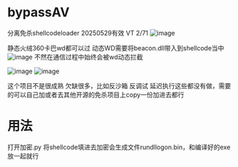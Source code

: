 # bypassAV
分离免杀shellcodeloader 20250529有效 VT 2/71
![image](https://github.com/user-attachments/assets/e7023bcd-1cbf-449f-b4e7-0a24d6f338cb)

静态火绒360卡巴wd都可以过
动态WD需要将beacon.dll带入到shellcode当中
![image](https://github.com/user-attachments/assets/38bcd517-5b49-41c2-9d8a-207b1fc1acdd)
不然在通信过程中始终会被wd动态拦截

![image](https://github.com/user-attachments/assets/64d51dfb-a256-47af-b3a6-245cfb9fc8e6)
![image](https://github.com/user-attachments/assets/d634e2f1-118a-44b4-b526-e16d119a58be)

这个项目不是很成熟 欠缺很多，比如反沙箱 反调试 延迟执行这些都没有做，需要的可以自己加或者去其他开源的免杀项目上copy一份加进去都行
# 用法
打开加密.py 将shellcode填进去加密会生成文件rundllogon.bin，和编译好的exe放一起就行
